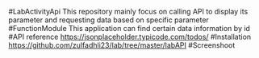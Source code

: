 #LabActivityApi
This repository mainly focus on calling API to display its parameter and requesting data based on specific parameter
#FunctionModule
This application can find certain data information by id
#API reference
https://jsonplaceholder.typicode.com/todos/
#Installation
https://github.com/zulfadhli23/lab/tree/master/labAPI
#Screenshoot
